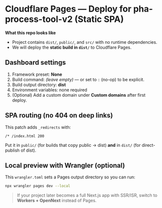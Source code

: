 # Cloudflare Pages — Deploy for pha-process-tool-v2 (Static SPA)

**What this repo looks like**
- Project contains `dist/`, `public/`, and `src/` with no runtime dependencies.
- We will deploy the **static build in `dist/`** to Cloudflare Pages.

## Dashboard settings
1. Framework preset: **None**
2. Build command: *(leave empty)* — or set to `:` (no-op) to be explicit.
3. Build output directory: **dist**
4. Environment variables: none required
5. (Optional) Add a custom domain under **Custom domains** after first deploy.

## SPA routing (no 404 on deep links)
This patch adds `_redirects` with:

```
/* /index.html 200
```

Put it in `public/` (for builds that copy public → dist) **and** in `dist/` (for direct-publish of dist).

## Local preview with Wrangler (optional)
This `wrangler.toml` sets a Pages output directory so you can run:

```bash
npx wrangler pages dev --local
```

> If your project later becomes a full Next.js app with SSR/ISR, switch to **Workers + OpenNext** instead of Pages.
